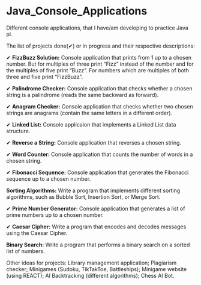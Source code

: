 # Java_Console_Applications

Different console applications, that I have/am developing to practice Java pl.

The list of projects done(✔) or in progress and their respective descriptions:

✔ **FizzBuzz Solution:** Console application that prints from 1 up to a chosen number. But for multiples of three print “Fizz” instead of the number and for the multiples of five print “Buzz”. For numbers which are multiples of both three and five print “FizzBuzz”.

✔ **Palindrome Checker:** Console application that checks whether a chosen string is a palindrome (reads the same backward as forward).

✔ **Anagram Checker:** Console application that checks whether two chosen strings are anagrams (contain the same letters in a different order).

✔ **Linked List:** Console applicaion that implements a Linked List data structure.

✔ **Reverse a String:** Console application that reverses a chosen string.

✔ **Word Counter:** Console application that counts the number of words in a chosen string.

✔ **Fibonacci Sequence:** Console application that generates the Fibonacci sequence up to a chosen number.

**Sorting Algorithms:** Write a program that implements different sorting algorithms, such as Bubble Sort, Insertion Sort, or Merge Sort.

✔ **Prime Number Generator:** Console application that generates a list of prime numbers up to a chosen number.

✔ **Caesar Cipher:** Write a program that encodes and decodes messages using the Caesar Cipher.

**Binary Search:** Write a program that performs a binary search on a sorted list of numbers.

Other ideas for projects:
Library management application;
Plagiarism checker;
Minigames (Sudoku, TikTakToe, Battleships);
Minigame website (using REACT);
AI Backtracking (different algorithms);
Chess AI Bot.
